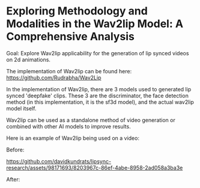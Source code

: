 # Exploring Methodology and Modalities in the Wav2lip Model: A Comprehensive Analysis
Goal: Explore Wav2lip applicability for the generation of lip synced videos on 2d animations.

The implementation of Wav2lip can be found here: https://github.com/Rudrabha/Wav2Lip

In the implementation of Wav2lip, there are 3 models used to generated lip synced 'deepfake' clips. These 3 are the discriminator, the face detection method (in this implementation, it is the sf3d model), and the actual wav2lip model itself. 

Wav2lip can be used as a standalone method of video generation or combined with other AI models to improve results. 

Here is an example of Wav2lip being used on a video: 

Before: 





https://github.com/davidkundrats/lipsync-research/assets/98171693/8203967c-86ef-4abe-8958-2ad058a3ba3e


After:

